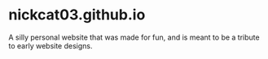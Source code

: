 # nickcat03.github.io
A silly personal website that was made for fun, and is meant to be a tribute to early website designs.
